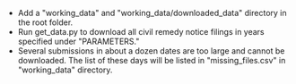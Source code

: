 - Add a "working_data" and "working_data/downloaded_data" directory in the root folder.
- Run get_data.py to download all civil remedy notice filings in years specified under "PARAMETERS."
- Several submissions in about a dozen dates are too large and cannot be downloaded. The list of these days will be listed in "missing_files.csv" in "working_data" directory.
